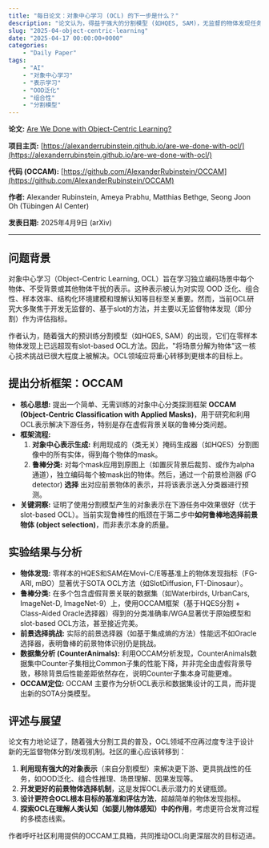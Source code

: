 ```yaml
---
title: "每日论文：对象中心学习 (OCL) 的下一步是什么？"
description: "论文认为，得益于强大的分割模型 (如HQES, SAM)，无监督的物体发现任务已基本解决。提出OCCAM探测框架，论证OCL的重心应转向利用对象中心表示解决OOD泛化、组合性等下游挑战，而非继续优化分割机制。"
slug: "2025-04-object-centric-learning"
date: "2025-04-17 00:00:00+0000"
categories:
    - "Daily Paper"
tags:
    - "AI"
    - "对象中心学习"
    - "表示学习"
    - "OOD泛化"
    - "组合性"
    - "分割模型"
---
```

**论文:** [Are We Done with Object-Centric Learning?](https://arxiv.org/abs/2504.07092)

**项目主页:** [https://alexanderrubinstein.github.io/are-we-done-with-ocl/](https://alexanderrubinstein.github.io/are-we-done-with-ocl/)

**代码 (OCCAM):** [https://github.com/AlexanderRubinstein/OCCAM](https://github.com/AlexanderRubinstein/OCCAM)

**作者:** Alexander Rubinstein, Ameya Prabhu, Matthias Bethge, Seong Joon Oh (Tübingen AI Center)

**发表日期:** 2025年4月9日 (arXiv)

---

## 问题背景

对象中心学习（Object-Centric Learning, OCL）旨在学习独立编码场景中每个物体、不受背景或其他物体干扰的表示。这种表示被认为对实现 OOD 泛化、组合性、样本效率、结构化环境建模和理解认知等目标至关重要。然而，当前OCL研究大多聚焦于开发无监督的、基于slot的方法，并主要以无监督物体发现（即分割）作为评估指标。

作者认为，随着强大的预训练分割模型（如HQES, SAM）的出现，它们在零样本物体发现上已远超现有slot-based OCL方法。因此，"将场景分解为物体"这一核心技术挑战已很大程度上被解决。OCL领域应将重心转移到更根本的目标上。

## 提出分析框架：OCCAM

* **核心思想:** 提出一个简单、无需训练的对象中心分类探测框架 **OCCAM (Object-Centric Classification with Applied Masks)**，用于研究和利用OCL表示解决下游任务，特别是存在虚假背景关联的鲁棒分类问题。
* **框架流程:**
    1.  **对象中心表示生成:** 利用现成的（类无关）掩码生成器（如HQES）分割图像中的所有实体，得到每个物体的mask。
    2.  **鲁棒分类:** 对每个mask应用到原图上（如置灰背景后裁剪、或作为alpha通道），独立编码每个被mask出的物体。然后，通过一个前景检测器 (FG detector) **选择** 出对应前景物体的表示，并将该表示送入分类器进行预测。
* **关键洞察:** 证明了使用分割模型产生的对象表示在下游任务中效果很好（优于slot-based OCL）。当前实现鲁棒性的瓶颈在于第二步中**如何鲁棒地选择前景物体 (object selection)**，而非表示本身的质量。

## 实验结果与分析

* **物体发现:** 零样本的HQES和SAM在Movi-C/E等基准上的物体发现指标（FG-ARI, mBO）显著优于SOTA OCL方法（如SlotDiffusion, FT-Dinosaur）。
* **鲁棒分类:** 在多个包含虚假背景关联的数据集（如Waterbirds, UrbanCars, ImageNet-D, ImageNet-9）上，使用OCCAM框架（基于HQES分割 + Class-Aided Oracle选择器）得到的分类准确率/WGA显著优于原始模型和slot-based OCL方法，甚至接近完美。
* **前景选择挑战:** 实际的前景选择器（如基于集成熵的方法）性能远不如Oracle选择器，表明鲁棒的前景物体识别仍是挑战。
* **数据集分析 (CounterAnimals):** 利用OCCAM分析发现，CounterAnimals数据集中Counter子集相比Common子集的性能下降，并非完全由虚假背景导致，移除背景后性能差距依然存在，说明Counter子集本身可能更难。
* **OCCAM定位:** OCCAM 主要作为分析OCL表示和数据集设计的工具，而非提出新的SOTA分类模型。

## 评述与展望

论文有力地论证了，随着强大分割工具的普及，OCL领域不应再过度专注于设计新的无监督物体分割/发现机制。社区的重心应该转移到：
1.  **利用现有强大的对象表示**（来自分割模型）来解决更下游、更具挑战性的任务，如OOD泛化、组合性推理、场景理解、因果发现等。
2.  **开发更好的前景物体选择机制**，这是发挥OCL表示潜力的关键瓶颈。
3.  **设计更符合OCL根本目标的基准和评估方法**，超越简单的物体发现指标。
4.  **探索OCL在理解人类认知（如婴儿物体感知）中的作用**，考虑更符合发育过程的多模态线索。

作者呼吁社区利用提供的OCCAM工具箱，共同推动OCL向更深层次的目标迈进。 
